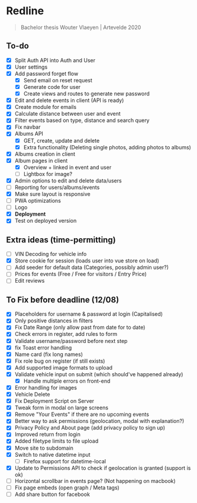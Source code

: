 # Redline
> Bachelor thesis Wouter Vlaeyen | Artevelde 2020

## To-do

- [x] Split Auth API into Auth and User
- [x] User settings
- [x] Add password forget flow
  - [x] Send email on reset request
  - [x] Generate code for user
  - [x] Create views and routes to generate new password
- [x] Edit and delete events in client (API is ready)
- [x] Create module for emails
- [x] Calculate distance between user and event
- [x] Filter events based on type, distance and search query
- [x] Fix navbar
- [x] Albums API
  - [x] GET, create, update and delete
  - [x] Extra functionality (Deleting single photos, adding photos to albums)
- [x] Albums creation in client
- [x] Album pages in client
  - [x] Overview + linked in event and user
  - [ ] Lightbox for image?
- [x] Admin options to edit and delete data/users
- [ ] Reporting for users/albums/events
- [x] Make sure layout is responsive
- [ ] PWA optimizations
- [ ] Logo
- [x] **Deployment**
- [x] Test on deployed version

## Extra ideas (time-permitting)
- [ ] VIN Decoding for vehicle info
- [x] Store cookie for session (loads user into vue store on load)
- [ ] Add seeder for default data (Categories, possibly admin user?)
- [ ] Prices for events (Free / Free for visitors / Entry Price)
- [ ] Edit reviews

## To Fix before deadline (12/08)
- [x] Placeholders for username & password at login (Capitalised)
- [x] Only positive distances in filters
- [x] Fix Date Range (only allow past from date for to date)
- [x] Check errors in register, add rules to form
- [x] Validate username/password before next step
- [x] fix Toast error handling
- [x] Name card (fix long names)
- [x] Fix role bug on register (if still exists)
- [x] Add supported image formats to upload
- [x] Validate vehicle input on submit (which should've happened already)
  - [x] Handle multiple errors on front-end
- [x] Error handling for images
- [x] Vehicle Delete
- [x] Fix Deployment Script on Server
- [x] Tweak form in modal on large screens
- [x] Remove "Your Events" if there are no upcoming events
- [x] Better way to ask permissions (geolocation, modal with explanation?)
- [x] Privacy Policy and About page (add privacy policy to sign up)
- [x] Improved return from login
- [x] Added filetype limits to file upload
- [x] Move site to subdomain
- [x] Switch to native datetime input
  - [ ] Firefox support for datetime-local
- [x] Update to Permissions API to check if geolocation is granted (support is ok)
- [ ] Horizontal scrollbar in events page? (Not happening on macbook)
- [ ] Fix page embeds (open graph / Meta tags)
- [ ] Add share button for facebook